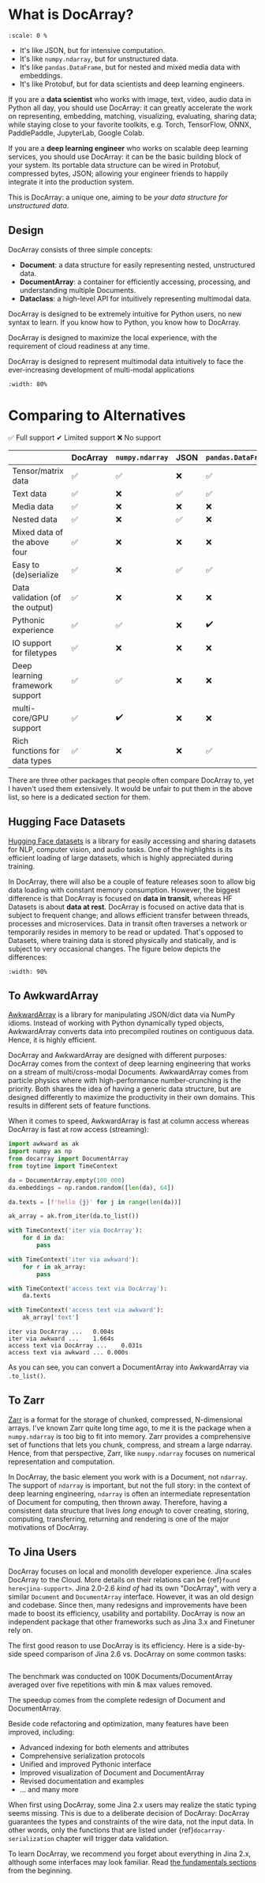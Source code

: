 # What is DocArray?

```{figure} docarray-vs-banner.gif
:scale: 0 %
```

- It's like JSON, but for intensive computation.
- It's like `numpy.ndarray`, but for unstructured data. 
- It's like `pandas.DataFrame`, but for nested and mixed media data with embeddings.
- It's like Protobuf, but for data scientists and deep learning engineers. 

If you are a **data scientist** who works with image, text, video, audio data in Python all day, you should use DocArray: it can greatly accelerate the work on representing, embedding, matching, visualizing, evaluating, sharing data; while staying close to your favorite toolkits, e.g. Torch, TensorFlow, ONNX, PaddlePaddle, JupyterLab, Google Colab.

If you are a **deep learning engineer** who works on scalable deep learning services, you should use DocArray: it can be the basic building block of your system. Its portable data structure can be wired in Protobuf, compressed bytes, JSON; allowing your engineer friends to happily integrate it into the production system.

This is DocArray: a unique one, aiming to be *your data structure for unstructured data*.

## Design 

DocArray consists of three simple concepts:
- **Document**: a data structure for easily representing nested, unstructured data.
- **DocumentArray**: a container for efficiently accessing, processing, and understanding multiple Documents.
- **Dataclass**: a high-level API for intuitively representing multimodal data.

DocArray is designed to be extremely intuitive for Python users, no new syntax to learn. If you know how to Python, you know how to DocArray.

DocArray is designed to maximize the local experience, with the requirement of cloud readiness at any time.

DocArray is designed to represent multimodal data intuitively to face the ever-increasing development of multi-modal applications

```{figure} dataclass-example.svg
:width: 80%
```


# Comparing to Alternatives

✅ Full support ✔ Limited support ❌ No support

|                                 | DocArray     | `numpy.ndarray` | JSON | `pandas.DataFrame` | Protobuf |
|---------------------------------|--------------|--- |------|--- | --- |
| Tensor/matrix data              | ✅|✅| ❌    |✅|✔️️|
| Text data                       |✅|❌| ✅    |✅|✅|
| Media data                      |✅|❌| ❌    |❌|❌|
| Nested data                     |✅|❌| ✅    |❌|✅|
| Mixed data of the above four    |✅|❌| ❌    |❌|❌|
| Easy to (de)serialize           |✅|❌| ✅    |✅|✅|
| Data validation (of the output) |✅|❌| ❌    |❌|✅|
| Pythonic experience             |✅|✅| ❌    |✔️️|❌|
| IO support for filetypes        |✅|❌| ❌    |❌|❌|
| Deep learning framework support |✅|✅| ❌    |❌|❌|
| multi-core/GPU support          |✅|✔️️| ❌    |❌|❌|
| Rich functions for data types   |✅|❌| ❌    |✅|❌|


There are three other packages that people often compare DocArray to, yet I haven't used them extensively. It would be unfair to put them in the above list, so here is a dedicated section for them. 

## Hugging Face Datasets

[Hugging Face datasets](https://huggingface.co/docs/datasets/) is a library for easily accessing and sharing datasets for NLP, computer vision, and audio tasks. One of the highlights is its efficient loading of large datasets, which is highly appreciated during training.

In DocArray, there will also be a couple of feature releases soon to allow big data loading with constant memory consumption. However, the biggest difference is that DocArray is focused on **data in transit**, whereas HF Datasets is about **data at rest**. DocArray is focused on active data that is subject to frequent change; and allows efficient transfer between threads, processes and microservices. Data in transit often traverses a network or temporarily resides in memory to be read or updated. That's opposed to Datasets, where training data is stored physically and statically, and is subject to very occasional changes. The figure below depicts the differences:

```{figure} compare-data-type.svg
:width: 90%
```


## To AwkwardArray

[AwkwardArray](https://awkward-array.org/quickstart.html) is a library for manipulating JSON/dict data via NumPy idioms. Instead of working with Python dynamically typed objects, AwkwardArray converts data into precompiled routines on contiguous data. Hence, it is highly efficient.

DocArray and AwkwardArray are designed with different purposes: DocArray comes from the context of deep learning engineering that works on a stream of multi/cross-modal Documents. AwkwardArray comes from particle physics where with high-performance number-crunching is the priority. Both shares the idea of having a generic data structure, but are designed differently to maximize the productivity in their own domains. This results in different sets of feature functions. 

When it comes to speed, AwkwardArray is fast at column access whereas DocArray is fast at row access (streaming):

```python
import awkward as ak
import numpy as np
from docarray import DocumentArray
from toytime import TimeContext

da = DocumentArray.empty(100_000)
da.embeddings = np.random.random([len(da), 64])

da.texts = [f'hello {j}' for j in range(len(da))]

ak_array = ak.from_iter(da.to_list())

with TimeContext('iter via DocArray'):
    for d in da:
        pass

with TimeContext('iter via awkward'):
    for r in ak_array:
        pass

with TimeContext('access text via DocArray'):
    da.texts

with TimeContext('access text via awkward'):
    ak_array['text']
```

```text
iter via DocArray ...	0.004s
iter via awkward ...	1.664s
access text via DocArray ...	0.031s
access text via awkward ...	0.000s
```

As you can see, you can convert a DocumentArray into AwkwardArray via `.to_list()`.

## To Zarr

[Zarr](https://zarr.readthedocs.io/en/stable/) is a format for the storage of chunked, compressed, N-dimensional arrays. I've known Zarr quite long time ago, to me it is the package when a `numpy.ndarray` is too big to fit into memory. Zarr provides a comprehensive set of functions that lets you chunk, compress, and stream a large ndarray. Hence, from that perspective, Zarr, like `numpy.ndarray` focuses on numerical representation and computation.

In DocArray, the basic element you work with is a Document, not `ndarray`. The support of `ndarray` is important, but not the full story: in the context of deep learning engineering, `ndarray` is often an intermediate representation of Document for computing, then thrown away. Therefore, having a consistent data structure that lives *long enough* to cover creating, storing, computing, transferring, returning and rendering is one of the major motivations of DocArray.

## To Jina Users

DocArray focuses on local and monolith developer experience. Jina scales DocArray to the Cloud. More details on their relations can be {ref}`found here<jina-support>`.
Jina 2.0-2.6 *kind of* had its own "DocArray", with very a similar `Document` and `DocumentArray` interface. However, it was an old design and codebase. Since then, many redesigns and improvements have been made to boost its efficiency, usability and portability. DocArray is now an independent package that other frameworks such as Jina 3.x and Finetuner rely on.

The first good reason to use DocArray is its efficiency. Here is a side-by-side speed comparison of Jina 2.6 vs. DocArray on some common tasks:

```{figure} speedup-vs2.svg
```

The benchmark was conducted on 100K Documents/DocumentArray averaged over five repetitions with min & max values removed.

The speedup comes from the complete redesign of Document and DocumentArray.

Beside code refactoring and optimization, many features have been improved, including:
- Advanced indexing for both elements and attributes
- Comprehensive serialization protocols
- Unified and improved Pythonic interface 
- Improved visualization of Document and DocumentArray
- Revised documentation and examples
- ... and many more

When first using DocArray, some Jina 2.x users may realize the static typing seems missing. This is due to a deliberate decision of DocArray: DocArray guarantees the types and constraints of the wire data, not the input data. In other words, only the functions that are listed under {ref}`docarray-serialization` chapter will trigger data validation. 

To learn DocArray, we recommend you forget about everything in Jina 2.x, although some interfaces may look familiar. Read [the fundamentals sections](../fundamentals/document/index.md) from the beginning.
